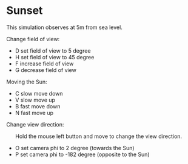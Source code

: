 Sunset 
======
This simulation observes at 5m from sea level.

Change field of view:

<ul>

<li>D  set field of view to 5 degree</li>

<li>H  set field of view to 45 degree</li>

<li>F  increase field of view</li>

<li>G  decrease field of view</li>

</ul>

Moving the Sun:

<ul>

<li>C  slow move down</li>

<li>V  slow move up</li>

<li>B  fast move down</li>

<li>N  fast move up</li>

</ul>

Change view direction:

<ul>Hold the mouse left button and move to change the view direction.</ul>

<ul>

<li>O  set camera phi to 2 degree (towards the Sun)</li>

<li>P  set camera phi to -182 degree (opposite to the Sun)</li>

</ul>
